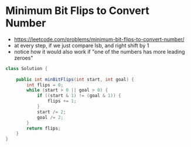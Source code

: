 # Minimum Bit Flips to Convert Number

- https://leetcode.com/problems/minimum-bit-flips-to-convert-number/
- at every step, if we just compare lsb, and right shift by 1
- notice how it would also work if "one of the numbers has more leading zeroes"

```java
class Solution {
    
    public int minBitFlips(int start, int goal) {
        int flips = 0;
        while (start > 0 || goal > 0) {
            if ((start & 1) != (goal & 1)) {
                flips += 1;
            }
            start /= 2;
            goal /= 2;
        }
        return flips;
    }
}
```
